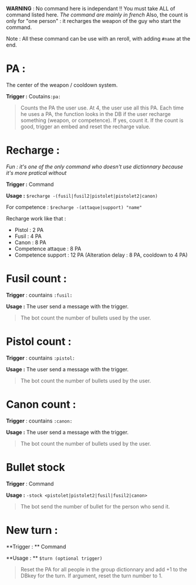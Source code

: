 **WARNING** : No command here is independant !! You must take ALL of command listed here.
*The command are mainly in french*
Also, the count is only for "one person" : it recharges the weapon of the guy who start the command.

Note : All these command can be use with an reroll, with adding `#name` at the end.


# PA :

The center of the weapon / cooldown system.

**Trigger :** Coutains`:pa:`

> Counts the PA the user use. At 4, the user use all this PA. Each time he uses a PA, the function looks in the DB if the user recharge something (weapon, or competence). If yes, count it. If the count is good, trigger an embed and reset the recharge value.

# Recharge :
*Fun : it's one of the only command who doesn't use dictionnary because it's more pratical without*

**Trigger :** Command

**Usage :** `$recharge -(fusil|fusil2|pistolet|pistolet2|canon)`

For competence : `$recharge -(attaque|support) "name"`


Recharge work like that :
* Pistol : 2 PA
* Fusil : 4 PA
* Canon : 8 PA
* Competence attaque : 8 PA
* Competence support : 12 PA (Alteration delay : 8 PA, cooldown to 4 PA)

# Fusil count :

**Trigger** : countains `:fusil:`

**Usage :** The user send a message with the trigger.

> The bot count the number of bullets used by the user.

# Pistol count :

**Trigger** : countains `:pistol:`

**Usage :** The user send a message with the trigger.

> The bot count the number of bullets used by the user.

# Canon count :

**Trigger** : countains `:canon:`

**Usage :** The user send a message with the trigger.

> The bot count the number of bullets used by the user.

# Bullet stock

**Trigger** : Command

**Usage :** `-stock <pistolet|pistolet2|fusil|fusil2|canon>`

> The bot send the number of bullet for the person who send it.

# New turn :

**Trigger : ** Command

**Usage : ** `$turn (optional trigger)`

> Reset the PA for all people in the group dictionnary and add +1 to the DBkey for the turn. If argument, reset the turn number to 1.
